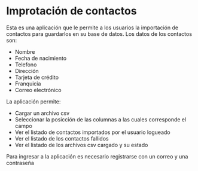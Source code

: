 # Improtación de contactos

Esta es una aplicación que le permite a los usuarios la importación de contactos para guardarlos en su base de datos. Los datos de los contactos son:
- Nombre
- Fecha de nacimiento
- Telefono
- Dirección
- Tarjeta de crédito
- Franquicia
- Correo electrónico

La aplicación permite:
- Cargar un archivo csv
- Seleccionar la posicción de las columnas a las cuales corresponde el campo
- Ver el listado de contactos importados por el usuario logueado
- Ver el listado de los contactos fallidos
- Ver el listado de los archivos csv cargado y su estado

Para ingresar a la aplicación es necesario registrarse con un correo y una contraseña
